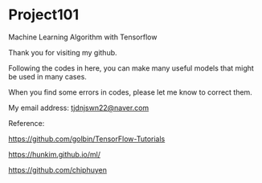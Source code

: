 # Project101

Machine Learning Algorithm with Tensorflow

Thank you for visiting my github.

Following the codes in here, you can make many useful models that might be used in many cases.

When you find some errors in codes, please let me know to correct them.

My email address: tjdnjswn22@naver.com

Reference:

https://github.com/golbin/TensorFlow-Tutorials

https://hunkim.github.io/ml/

https://github.com/chiphuyen
